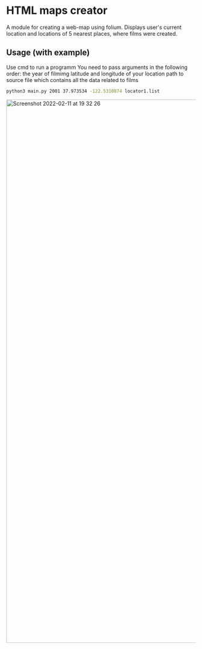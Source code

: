 # HTML maps creator

A module for creating a web-map using folium. Displays user's current location and locations of 5 nearest places, where films were created.

## Usage (with example)

Use cmd to run a programm
You need to pass arguments in the following order:
the year of filmimg
latitude and longitude of your location
path to source file which contains all the data related to films

```bash
python3 main.py 2001 37.973534 -122.5310874 locator1.list
```
<img width="1440" alt="Screenshot 2022-02-11 at 19 32 26" src="https://user-images.githubusercontent.com/92826232/153640335-b56c4282-0c87-40d0-a795-5a694f0dc02b.png">
